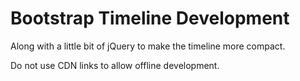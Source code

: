 # Bootstrap Timeline Development

Along with a little bit of jQuery to make the timeline more compact.

Do not use CDN links to allow offline development.